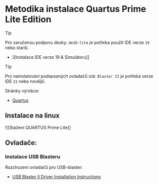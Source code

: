 # Metodika instalace Quartus Prime Lite Edition

> [!tip]
> Pro zaručenou podporu desky: `de10-lite` je potřeba použít IDE verze `19` nebo starší.
- [[Instalace IDE verze 19 & Simulátoru]]

> [!tip]
> Pro nainstalování podepsaných ovladačů `USB Blaster II` je potřeba verze IDE `21` nebo novější. 

Stránky výrobce:
- [Quartus](https://www.intel.com/content/www/us/en/software-kit/660907/intel-quartus-prime-lite-edition-design-software-version-20-1-1-for-windows.html)

## Instalace na linux
![[Stažení QUARTUS Prime Lite]]

## Ovladače:
### Instalace USB Blasteru
Rozchození ovladačů pro USB-blaster:
- [USB Blaster II Driver Installation Instructions](https://www.terasic.com.tw/wiki/Intel_USB_Blaster_II_Driver_Installation_Instructions)